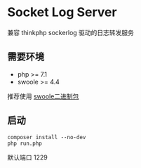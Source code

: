 # Socket Log Server

兼容 thinkphp sockerlog 驱动的日志转发服务

## 需要环境

- php >= 7.1
- swoole >= 4.4

推荐使用 [swoole二进制包](https://www.swoole.com/page/download)

## 启动 

```shell script
composer install --no-dev
php run.php
```

默认端口 1229
